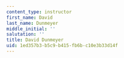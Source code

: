 ```yaml
---
content_type: instructor
first_name: David
last_name: Dunmeyer
middle_initial: ''
salutation: ''
title: David Dunmeyer
uid: 1ed357b3-b5c9-b415-fb6b-c10e3b33d14f
---
```


